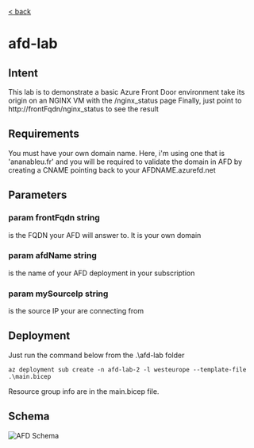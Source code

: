 [< back](../README.md)

# afd-lab

## Intent

This lab is to demonstrate a basic Azure Front Door environment take its origin on an NGINX VM with the /nginx_status page
Finally, just point to http://frontFqdn/nginx_status to see the result

## Requirements

You must have your own domain name. Here, i'm using one that is 'ananableu.fr' and you will be required to validate the domain in AFD by creating a CNAME pointing back to your AFDNAME.azurefd.net

## Parameters

### param frontFqdn string
is the FQDN your AFD will answer to. It is your own domain

### param afdName string
is the name of your AFD deployment in your subscription

### param mySourceIp string
is the source IP your are connecting from

## Deployment

Just run the command below from the .\afd-lab folder

```az deployment sub create -n afd-lab-2 -l westeurope --template-file .\main.bicep ```

Resource group info are in the main.bicep file.

## Schema

![AFD Schema](../images/afd-lab-schema.png)
